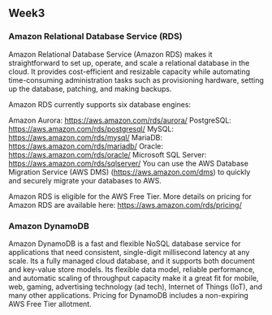 ## Week3

### Amazon Relational Database Service (RDS)  
Amazon Relational Database Service (Amazon RDS) makes it straightforward to set up, operate, and scale a relational database in the cloud. It provides cost-efficient and resizable capacity while automating time-consuming administration tasks such as provisioning hardware, setting up the database, patching, and making backups.

Amazon RDS currently supports six database engines:

Amazon Aurora: https://aws.amazon.com/rds/aurora/
PostgreSQL: https://aws.amazon.com/rds/postgresql/
MySQL: https://aws.amazon.com/rds/mysql/
MariaDB: https://aws.amazon.com/rds/mariadb/
Oracle: https://aws.amazon.com/rds/oracle/
Microsoft SQL Server: https://aws.amazon.com/rds/sqlserver/
You can use the AWS Database Migration Service (AWS DMS) (https://aws.amazon.com/dms) to quickly and securely migrate your databases to AWS.

Amazon RDS is eligible for the AWS Free Tier. More details on pricing for Amazon RDS are available here: https://aws.amazon.com/rds/pricing/ 

### Amazon DynamoDB  
Amazon DynamoDB is a fast and flexible NoSQL database service for applications that need consistent, single-digit millisecond latency at any scale. Its a fully managed cloud database, and it supports both document and key-value store models. 
Its flexible data model, reliable performance, and automatic scaling of throughput capacity make it a great fit for mobile, web, gaming, advertising technology (ad tech), Internet of Things (IoT), and many other applications. 
Pricing for DynamoDB includes a non-expiring AWS Free Tier allotment.  
